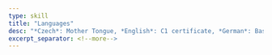 ```yaml
---
type: skill
title: "Languages"
desc: "*Czech*: Mother Tongue, *English*: C1 certificate, *German*: Basic,  *Spanish*: Basic"
excerpt_separator: <!--more-->
---
```

<!--more-->

